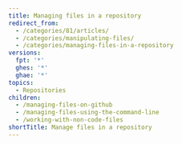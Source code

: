 ```yaml
---
title: Managing files in a repository
redirect_from:
  - /categories/81/articles/
  - /categories/manipulating-files/
  - /categories/managing-files-in-a-repository
versions:
  fpt: '*'
  ghes: '*'
  ghae: '*'
topics:
  - Repositories
children:
  - /managing-files-on-github
  - /managing-files-using-the-command-line
  - /working-with-non-code-files
shortTitle: Manage files in a repository
---
```


